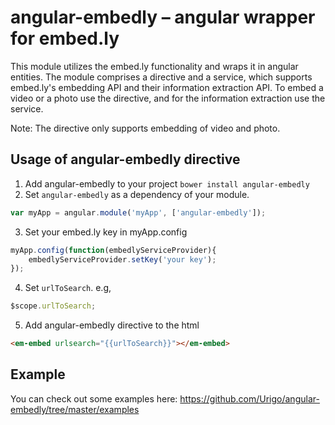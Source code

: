angular-embedly – angular wrapper for embed.ly
==============================================

This module utilizes the embed.ly functionality and wraps it in angular entities. The module comprises a directive and a service, which supports embed.ly's embedding API and their information extraction API. 
To embed a video or a photo use the directive, and for the information extraction use the service.

Note: The directive only supports embedding of video and photo.


## Usage of angular-embedly directive

1. Add angular-embedly to your project `bower install angular-embedly`
2. Set `angular-embedly` as a dependency of your module.
  ```javascript
  var myApp = angular.module('myApp', ['angular-embedly']);
  ```
3. Set your embed.ly key in myApp.config
```javascript
myApp.config(function(embedlyServiceProvider){
    embedlyServiceProvider.setKey('your key');
});
  ```
4. Set `urlToSearch`. e.g,
 ```javascript
$scope.urlToSearch;
  ```
5. Add angular-embedly directive to the html
  ```html
  <em-embed urlsearch="{{urlToSearch}}"></em-embed>
  ```


## Example
You can check out some examples here: https://github.com/Urigo/angular-embedly/tree/master/examples
